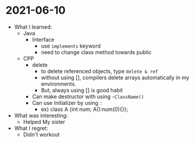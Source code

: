 # 2021-06-10

- What I learned:
  - Java
    - Interface
      - use `implements` keyword
      - need to change class method towards public
  - CPP
    - delete
      - to delete referenced objects, type `delete & ref`
      - without using [], compilers delete arrays automatically in my environments.
      - But, always using [] is good habit
    - Can make destructor with using `~ClassName()`
    - Can use Initializer by using `:`
      - ex) class A {int num; A():num(0){}};
- What was interesting: 
  - Helped My sister
- What I regret: 
  - Didn't workout